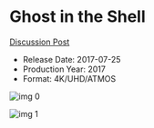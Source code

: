 # Ghost in the Shell

[Discussion Post](https://www.avsforum.com/threads/bass-eq-for-filtered-movies.2995212/post-56819342)

* Release Date: 2017-07-25
* Production Year: 2017
* Format: 4K/UHD/ATMOS

![img 0](https://i.imgur.com/Jk3NJtg.jpg)

![img 1](https://i.imgur.com/jDBGXRA.png)

